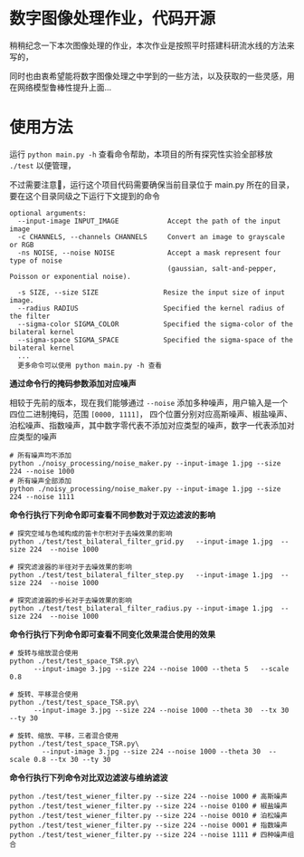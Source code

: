 # 数字图像处理作业，代码开源

稍稍纪念一下本次图像处理的作业，本次作业是按照平时搭建科研流水线的方法来写的，

同时也由衷希望能将数字图像处理之中学到的一些方法，以及获取的一些灵感，用在网络模型鲁棒性提升上面...


# 使用方法
运行 `python main.py -h` 查看命令帮助，本项目的所有探究性实验全部移放 `./test` 以便管理，

不过需要注意📢，运行这个项目代码需要确保当前目录位于 main.py 所在的目录，要在这个目录同级之下运行下文提到的命令

```
optional arguments:
  --input-image INPUT_IMAGE            Accept the path of the input image
  -c CHANNELS, --channels CHANNELS     Convert an image to grayscale or RGB
  -ns NOISE, --noise NOISE             Accept a mask represent four type of noise 
                                       (gaussian, salt-and-pepper, Poisson or exponential noise).

  -s SIZE, --size SIZE                Resize the input size of input image.
  --radius RADIUS                     Specified the kernel radius of the filter
  --sigma-color SIGMA_COLOR           Specified the sigma-color of the bilateral kernel
  --sigma-space SIGMA_SPACE           Specified the sigma-space of the bilateral kernel
  ...
  更多命令可以使用 python main.py -h 查看
```



**通过命令行的掩码参数添加对应噪声**

相较于先前的版本，现在我们能够通过 `--noise` 添加多种噪声，用户输入是一个四位二进制掩码，范围 `[0000, 1111]`，
四个位置分别对应高斯噪声、椒盐噪声、泊松噪声、指数噪声，其中数字零代表不添加对应类型的噪声，数字一代表添加对应类型的噪声

```shell
# 所有噪声均不添加
python ./noisy_processing/noise_maker.py --input-image 1.jpg --size 224 --noise 1000
# 所有噪声全部添加
python ./noisy_processing/noise_maker.py --input-image 1.jpg --size 224 --noise 1111
```



**命令行执行下列命令即可查看不同参数对于双边滤波的影响**
```shell
# 探究空域与色域构成的笛卡尔积对于去噪效果的影响
python ./test/test_bilateral_filter_grid.py   --input-image 1.jpg  --size 224  --noise 1000

# 探究滤波器的半径对于去噪效果的影响
python ./test/test_bilateral_filter_step.py   --input-image 1.jpg  --size 224  --noise 1000

# 探究滤波器的步长对于去噪效果的影响
python ./test/test_bilateral_filter_radius.py --input-image 1.jpg  --size 224  --noise 1000
```



**命令行执行下列命令即可查看不同变化效果混合使用的效果**
```shell
# 旋转与缩放混合使用
python ./test/test_space_TSR.py\
      --input-image 3.jpg --size 224 --noise 1000 --theta 5   --scale 0.8

# 旋转、平移混合使用
python ./test/test_space_TSR.py\ 
      --input-image 3.jpg --size 224 --noise 1000 --theta 30  --tx 30 --ty 30

# 旋转、缩放、平移，三者混合使用
python ./test/test_space_TSR.py\
        --input-image 3.jpg --size 224 --noise 1000 --theta 30  --scale 0.8 --tx 30 --ty 30
```

**命令行执行下列命令对比双边滤波与维纳滤波**
```shell
python ./test/test_wiener_filter.py --size 224 --noise 1000 # 高斯噪声
python ./test/test_wiener_filter.py --size 224 --noise 0100 # 椒盐噪声
python ./test/test_wiener_filter.py --size 224 --noise 0010 # 泊松噪声
python ./test/test_wiener_filter.py --size 224 --noise 0001 # 指数噪声
python ./test/test_wiener_filter.py --size 224 --noise 1111 # 四种噪声组合
```